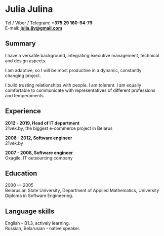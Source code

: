 # Julia Julina
Tel / Viber / Telegram: **+375 29 160-94-79**  
E-mail: **julia.jjv@gmail.com**  

## Summary
I have a versatile background, integrating executive management, technical and design aspects.  

I am adaptive, so I will be most productive in a dynamic, constantly changing project.

I build trusting relationships with people. I am tolerant. I am equally comfortable to communicate with representatives of different professions and temperaments.


## Experience
**2012 - 2019, Head of IT department**  
21vek.by, the biggest e-commerce project in Belarus

**2008 - 2012, Software engineer**  
21vek.by

**2007 - 2008, Software engineer**  
Oxagile, IT outsourcing company


## Education
2000 — 2005  
Belarusian State University, Department of Applied Mathematics, University Diploma in Software Engineering.  

## Language skills
English - B1.3, actively learning.  
Russian, Belarusian - native speaker.